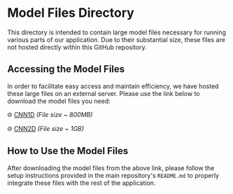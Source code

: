 # Model Files Directory


This directory is intended to contain large model files necessary for running various parts of our application. Due to their substantial size, these files are not hosted directly within this GitHub repository.

## Accessing the Model Files

In order to facilitate easy access and maintain efficiency, we have hosted these large files on an external server. Please use the link below to download the model files you need:

🌐 [CNN1D](http://c3pi.csd.uwo.ca/archive/CNN1D) _(File size ~ 800MB)_

🌐 [CNN2D](http://c3pi.csd.uwo.ca/archive/CNN2D) _(File size ~ 1GB)_

## How to Use the Model Files

After downloading the model files from the above link, please follow the setup instructions provided in the main repository's `README.md` to properly integrate these files with the rest of the application.


